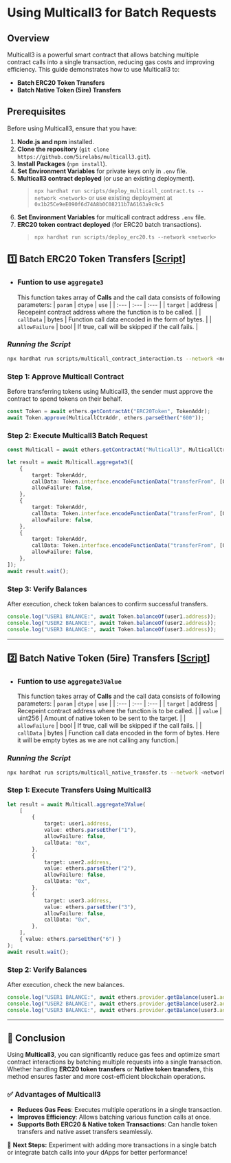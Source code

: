 # Using Multicall3 for Batch Requests

## Overview

Multicall3 is a powerful smart contract that allows batching multiple contract calls into a single transaction, reducing gas costs and improving efficiency. This guide demonstrates how to use Multicall3 to:

-   **Batch ERC20 Token Transfers**
-   **Batch Native Token (5ire) Transfers**

## Prerequisites

Before using Multicall3, ensure that you have:

1. **Node.js and npm** installed.
2. **Clone the repository** (`git clone https://github.com/5irelabs/multicall3.git`).
3. **Install Packages** (`npm install`).
4. **Set Environment Variables** for private keys only in `.env` file.
5. **Multicall3 contract deployed** (or use an existing deployment).
    > `npx hardhat run scripts/deploy_multicall_contract.ts --network <network>` or use existing deployment at `0x1b25Ce9eE090f6d74A8b0C08211b7A6163a9c9c5`
6. **Set Environment Variables** for multicall contract address `.env` file.
7. **ERC20 token contract deployed** (for ERC20 batch transactions).
    > `npx hardhat run scripts/deploy_erc20.ts --network <network>`

## 1️⃣ Batch ERC20 Token Transfers [[Script](./scripts/multicall_contract_interaction.ts)]

-   ### Funtion to use `aggregate3`
    This function takes array of **Calls** and the call data consists of following parameters:
    | `param` | `dtype` | `use` |
    | :--- | :--- | :--- |
    | `target` | address | Recepeint contract address where the function is to be called. |
    | `callData` | bytes | Function call data encoded in the form of bytes. |
    | `allowFailure` | bool | If true, call will be skipped if the call fails. |

### **_Running the Script_**

```bash
npx hardhat run scripts/multicall_contract_interaction.ts --network <network>
```

### **Step 1: Approve Multicall Contract**

Before transferring tokens using Multicall3, the sender must approve the contract to spend tokens on their behalf.

```typescript
const Token = await ethers.getContractAt("ERC20Token", TokenAddr);
await Token.approve(MulticallCtrAddr, ethers.parseEther("600"));
```

### **Step 2: Execute Multicall3 Batch Request**

```typescript
const Multicall = await ethers.getContractAt("Multicall3", MulticallCtrAddr);

let result = await Multicall.aggregate3([
	{
		target: TokenAddr,
		callData: Token.interface.encodeFunctionData("transferFrom", [Owner, user1.address, ethers.parseEther("100")]),
		allowFailure: false,
	},
	{
		target: TokenAddr,
		callData: Token.interface.encodeFunctionData("transferFrom", [Owner, user2.address, ethers.parseEther("200")]),
		allowFailure: false,
	},
	{
		target: TokenAddr,
		callData: Token.interface.encodeFunctionData("transferFrom", [Owner, user3.address, ethers.parseEther("300")]),
		allowFailure: false,
	},
]);
await result.wait();
```

### **Step 3: Verify Balances**

After execution, check token balances to confirm successful transfers.

```typescript
console.log("USER1 BALANCE:", await Token.balanceOf(user1.address));
console.log("USER2 BALANCE:", await Token.balanceOf(user2.address));
console.log("USER3 BALANCE:", await Token.balanceOf(user3.address));
```

---

## 2️⃣ Batch Native Token (5ire) Transfers [[Script](./scripts/multicall_native_transfer.ts)]

-   ### Funtion to use `aggregate3Value`
    This function takes array of **Calls** and the call data consists of following parameters:
    | `param` | `dtype` | `use` |
    | :--- | :--- | :--- |
    | `target` | address | Recepeint contract address where the function is to be called. |
    | `value` | uint256 | Amount of native token to be sent to the target. |
    | `allowFailure` | bool | If true, call will be skipped if the call fails. |
    | `callData` | bytes | Function call data encoded in the form of bytes. Here it will be empty bytes as we are not calling any function.|

### **_Running the Script_**

```bash
npx hardhat run scripts/multicall_native_transfer.ts --network <network>
```

### **Step 1: Execute Transfers Using Multicall3**

```typescript
let result = await Multicall.aggregate3Value(
	[
		{
			target: user1.address,
			value: ethers.parseEther("1"),
			allowFailure: false,
			callData: "0x",
		},
		{
			target: user2.address,
			value: ethers.parseEther("2"),
			allowFailure: false,
			callData: "0x",
		},
		{
			target: user3.address,
			value: ethers.parseEther("3"),
			allowFailure: false,
			callData: "0x",
		},
	],
	{ value: ethers.parseEther("6") }
);
await result.wait();
```

### **Step 2: Verify Balances**

After execution, check the new balances.

```typescript
console.log("USER1 BALANCE:", await ethers.provider.getBalance(user1.address));
console.log("USER2 BALANCE:", await ethers.provider.getBalance(user2.address));
console.log("USER3 BALANCE:", await ethers.provider.getBalance(user3.address));
```

---

## 🚀 Conclusion

Using **Multicall3**, you can significantly reduce gas fees and optimize smart contract interactions by batching multiple requests into a single transaction. Whether handling **ERC20 token transfers** or **Native token transfers**, this method ensures faster and more cost-efficient blockchain operations.

### ✅ **Advantages of Multicall3**

-   **Reduces Gas Fees**: Executes multiple operations in a single transaction.
-   **Improves Efficiency**: Allows batching various function calls at once.
-   **Supports Both ERC20 & Native token Transactions**: Can handle token transfers and native asset transfers seamlessly.

📌 **Next Steps:** Experiment with adding more transactions in a single batch or integrate batch calls into your dApps for better performance!
